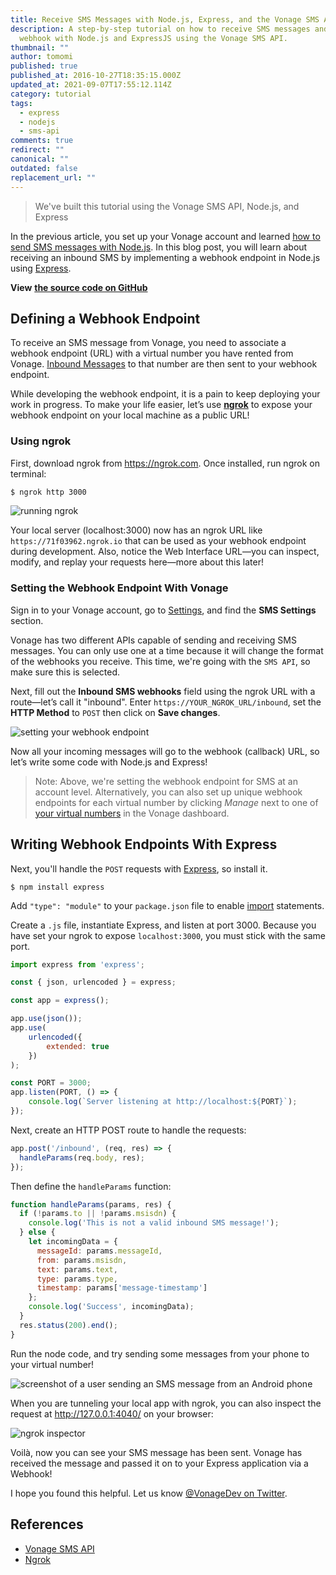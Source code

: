 ```yaml
---
title: Receive SMS Messages with Node.js, Express, and the Vonage SMS API
description: A step-by-step tutorial on how to receive SMS messages and write a
  webhook with Node.js and ExpressJS using the Vonage SMS API.
thumbnail: ""
author: tomomi
published: true
published_at: 2016-10-27T18:35:15.000Z
updated_at: 2021-09-07T17:55:12.114Z
category: tutorial
tags:
  - express
  - nodejs
  - sms-api
comments: true
redirect: ""
canonical: ""
outdated: false
replacement_url: ""
---
```

> We've built this tutorial using the Vonage SMS API, Node.js, and Express

In the previous article, you set up your Vonage account and learned [how to send SMS messages with Node.js](https://learn.vonage.com/blog/2016/10/19/how-to-send-sms-messages-with-node-js-and-express-dr/). In this blog post, you will learn about receiving an inbound SMS by implementing a webhook endpoint in Node.js using [Express](http://expressjs.com/).

**View** **[the source code on GitHub](https://github.com/nexmo-community/receive-sms-node)**

## Defining a Webhook Endpoint

To receive an SMS message from Vonage, you need to associate a webhook endpoint (URL) with a virtual number you have rented from Vonage. [Inbound Messages](https://developer.vonage.com/messaging/sms/guides/inbound-sms) to that number are then sent to your webhook endpoint.

While developing the webhook endpoint, it is a pain to keep deploying your work in progress. To make your life easier, let’s use **[ngrok](https://ngrok.com/)** to expose your webhook endpoint on your local machine as a public URL!

### Using ngrok

First, download ngrok from <https://ngrok.com>. Once installed, run ngrok on terminal:

```bash
$ ngrok http 3000
```

![running ngrok](/content/blog/how-to-receive-sms-messages-with-node-js-and-express/ngrok.png "running ngrok")

Your local server (localhost:3000) now has an ngrok URL like `https://71f03962.ngrok.io` that can be used as your webhook endpoint during development. Also, notice the Web Interface URL—you can inspect, modify, and replay your requests here—more about this later!

### Setting the Webhook Endpoint With Vonage

Sign in to your Vonage account, go to [Settings](https://dashboard.nexmo.com/settings), and find the **SMS Settings** section.  

Vonage has two different APIs capable of sending and receiving SMS messages. You can only use one at a time because it will change the format of the webhooks you receive. This time, we're going with the `SMS API`, so make sure this is selected.  

Next, fill out the **Inbound SMS webhooks** field using the ngrok URL with a route—let’s call it "inbound". Enter `https://YOUR_NGROK_URL/inbound`, set the **HTTP Method** to `POST` then click on **Save changes**.

![setting your webhook endpoint](/content/blog/receive-sms-messages-with-node-js-express-and-the-vonage-sms-api/screenshot-2021-09-03-at-22.10.12.png "setting your webhook endpoint")

Now all your incoming messages will go to the webhook (callback) URL, so let’s write some code with Node.js and Express!

> Note: Above, we're setting the webhook endpoint for SMS at an account level. Alternatively, you can also set up unique webhook endpoints for each virtual number by clicking *Manage* next to one of [your virtual numbers](https://dashboard.nexmo.com/your-numbers) in the Vonage dashboard.

## Writing Webhook Endpoints With Express

Next, you'll handle the `POST` requests with [Express](https://expressjs.com/), so install it.

```shell
$ npm install express
```

Add `"type": "module"` to your `package.json` file to enable [import](https://developer.mozilla.org/en-US/docs/Web/JavaScript/Reference/Statements/import) statements.

Create a `.js` file, instantiate Express, and listen at port 3000. Because you have set your ngrok to expose `localhost:3000`, you must stick with the same port.

```javascript
import express from 'express';

const { json, urlencoded } = express;

const app = express();

app.use(json());
app.use(
    urlencoded({
        extended: true
    })
);

const PORT = 3000;
app.listen(PORT, () => {
    console.log(`Server listening at http://localhost:${PORT}`);
});
```

Next, create an HTTP POST route to handle the requests:

```javascript
app.post('/inbound', (req, res) => {
  handleParams(req.body, res);
});
```

Then define the `handleParams` function:

```javascript
function handleParams(params, res) {
  if (!params.to || !params.msisdn) {
    console.log('This is not a valid inbound SMS message!');
  } else {
    let incomingData = {
      messageId: params.messageId,
      from: params.msisdn,
      text: params.text,
      type: params.type,
      timestamp: params['message-timestamp']
    };
    console.log('Success', incomingData);
  }
  res.status(200).end();
}
```

Run the node code, and try sending some messages from your phone to your virtual number!

![screenshot of a user sending an SMS message from an Android phone](/content/blog/how-to-receive-sms-messages-with-node-js-and-express/screenshot-sending-sms.gif "screenshot of a user sending an sms message from an Android phone")

When you are tunneling your local app with ngrok, you can also inspect the request at <http://127.0.0.1:4040/> on your browser:

![ngrok inspector](/content/blog/how-to-receive-sms-messages-with-node-js-and-express/ngrok-inspector.png "ngrok inspector")

Voilà, now you can see your SMS message has been sent. Vonage has received the message and passed it on to your Express application via a Webhook!

I hope you found this helpful. Let us know [@VonageDev on Twitter](https://twitter.com/VonageDev).

## References

* [Vonage SMS API](https://developer.vonage.com/messaging/sms/overview)
* [Ngrok](https://ngrok.com/)
